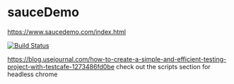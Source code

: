# sauceDemo
https://www.saucedemo.com/index.html

[![Build Status](https://travis-ci.org/AJK55/sauceDemo.svg?branch=master)](https://travis-ci.org/AJK55/sauceDemo)


https://blog.usejournal.com/how-to-create-a-simple-and-efficient-testing-project-with-testcafe-1273486fd0be
check out the scripts section for headless chrome
